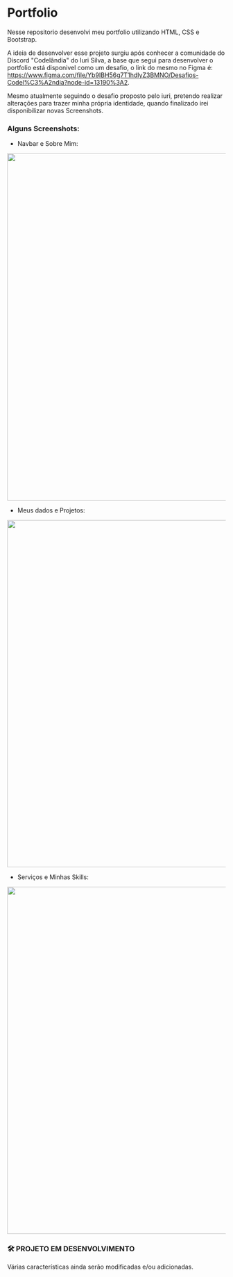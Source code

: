 # Portfolio
Nesse repositorio desenvolvi meu portfolio utilizando HTML, CSS e Bootstrap.

 A ideia de desenvolver esse projeto surgiu após conhecer a comunidade do Discord "Codelândia" do Iuri Silva, a base que segui para desenvolver o portfolio está disponivel como um desafio, o link do mesmo no Figma é: https://www.figma.com/file/Yb9IBH56g7T1hdIyZ3BMNO/Desafios-Codel%C3%A2ndia?node-id=13190%3A2.

 Mesmo atualmente seguindo o desafio proposto pelo iuri, pretendo realizar alterações para trazer minha própria identidade, quando finalizado irei disponibilizar novas Screenshots. 

### Alguns Screenshots:

- Navbar e Sobre Mim:

<img src="https://user-images.githubusercontent.com/51165259/134938276-766729d9-5b8f-4655-852c-83348d0716fa.png" width="800"/>


- Meus dados e Projetos:

<img src="https://user-images.githubusercontent.com/51165259/134938013-0c054ebf-3595-457a-ad69-37edb89e02d9.png" width="800"/>


- Serviços e Minhas Skills: 

<img src="https://user-images.githubusercontent.com/51165259/134938089-d4fe2d33-b838-4f27-bf3f-968df1ab2c69.png" width="800"/>




### 🛠 PROJETO EM DESENVOLVIMENTO
 Várias características ainda serão modificadas e/ou adicionadas.
